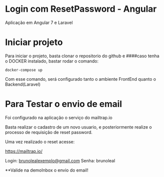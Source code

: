 # Login com ResetPassword - Angular 

Aplicação em Angular 7 e Laravel

# Iniciar projeto

Para iniciar o projeto, basta clonar o repositorio do github e 
####caso tenha o DOCKER instalado, bastar rodar o comando:

`docker-compose up`

Com esse comando, será configurado tanto o ambiente FrontEnd quanto o Backend(Laravel)


# Para Testar o envio de email

Foi configurado na aplicação o serviço do mailtrap.io

Basta realizar o cadastro de um novo usuario, e posteriormente realize o processo de requisição de reset password.

Uma vez realizado o reset acesse:

https://mailtrap.io/

Login: brunolealexemplo@gmail.com
Senha: brunoleal

**Valide na demoInbox o envio do email!

